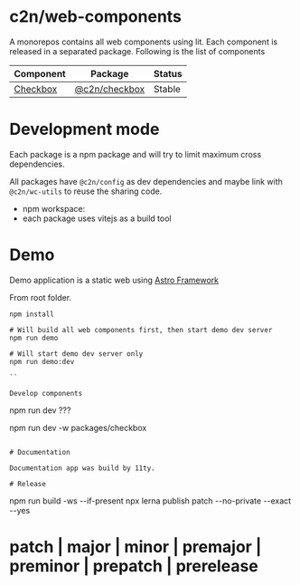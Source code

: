 # c2n/web-components

A monorepos contains all web components using lit. Each component is released in a separated package. Following is the list of components

| Component                                 | Package                                                      | Status |
| ----------------------------------------- | ------------------------------------------------------------ | ------ |
| [Checkbox](./packages/checkbox/README.md) | [@c2n/checkbox](https://www.npmjs.com/package/@c2n/checkbox) | Stable |

# Development mode

Each package is a npm package and will try to limit maximum cross dependencies.

All packages have `@c2n/config` as dev dependencies and maybe link with `@c2n/wc-utils` to reuse the sharing code.

- npm workspace:
- each package uses vitejs as a build tool

# Demo

Demo application is a static web using [Astro Framework](https://astro.build/)

From root folder.

```
npm install

# Will build all web components first, then start demo dev server
npm run demo

# Will start demo dev server only
npm run demo:dev

``

Develop components

```

npm run dev ???

npm run dev -w packages/checkbox

```

# Documentation

Documentation app was build by 11ty.

# Release

```

npm run build -ws --if-present
npx lerna publish patch --no-private --exact --yes

# patch | major | minor | premajor | preminor | prepatch | prerelease

```

```
